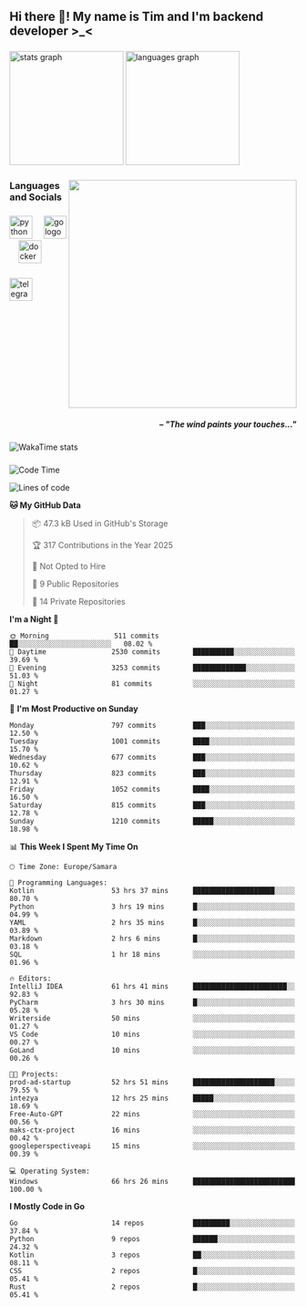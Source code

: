 <h2 align="left">Hi there 👋! My name is Tim and I'm backend developer >_<</h2>

###

<div align="left">
  <img src="https://github-readme-stats-qilm.vercel.app/api?username=intezya&hide_title=false&hide_rank=false&show_icons=true&include_all_commits=true&count_private=true&disable_animations=false&theme=tokyonight&locale=en&hide_border=true&order=1&show=prs_merged&hide=issues" height="200" alt="stats graph"  />
  <img src="https://github-readme-stats-qilm.vercel.app/api/top-langs?username=intezya&locale=en&hide_title=false&layout=donut&langs_count=5&theme=tokyonight&hide_border=true&order=2&exclude_repo=github-readme-stats&hide=mako" height="200" alt="languages graph"  />
</div>

###

<img align="right" height="400" src="https://i.pinimg.com/736x/99/d9/d9/99d9d9ecd844a351ae877f4df30d82ab.jpg"  />

###

<h3 align="left">Languages and Socials</h3>

###

<div align="left">
  <img src="https://cdn.jsdelivr.net/gh/devicons/devicon/icons/python/python-original.svg" height="40" alt="python logo"  />
  <img width="12" />
  <img src="https://cdn.simpleicons.org/go/00ADD8" height="40" alt="go logo"  />
  <img width="12" />
  <img src="https://cdn.jsdelivr.net/gh/devicons/devicon/icons/docker/docker-original.svg" height="40" alt="docker logo"  />
</div>

###

<div align="left">
  <a href="https://t.me/lezviesput">
    <img src="https://img.shields.io/static/v1?message=Telegram&logo=telegram&label=&color=2CA5E0&logoColor=white&labelColor=&style=for-the-badge" height="40" alt="telegram logo"  />
  </a>
</div>

###

<br clear="both">

<h5 align="right">– "The wind paints your touches..."</h5>

###

<picture>
	<source
		srcset="https://github-readme-stats-qilm.vercel.app/api/wakatime?username=intezya&theme=tokyonight&layout=compact&hide_border=true"
		media="(prefers-color-scheme: dark)%2C (prefers-color-scheme: no-preference)"
	/>
	<img alt="WakaTime stats" src="https://github-readme-stats-qilm.vercel.app/api/wakatime?username=intezya&theme=tokyonight&layout=compact&hide_border=true&"/>
</picture>

###

<!--START_SECTION:waka-->
![Code Time](http://img.shields.io/badge/Code%20Time-386%20hrs%2025%20mins-blue)

![Lines of code](https://img.shields.io/badge/From%20Hello%20World%20I%27ve%20Written-813.9%20thousand%20lines%20of%20code-blue)

**🐱 My GitHub Data** 

> 📦 47.3 kB Used in GitHub's Storage 
 > 
> 🏆 317 Contributions in the Year 2025
 > 
> 🚫 Not Opted to Hire
 > 
> 📜 9 Public Repositories 
 > 
> 🔑 14 Private Repositories 
 > 
**I'm a Night 🦉** 

```text
🌞 Morning                511 commits         ██░░░░░░░░░░░░░░░░░░░░░░░   08.02 % 
🌆 Daytime                2530 commits        ██████████░░░░░░░░░░░░░░░   39.69 % 
🌃 Evening                3253 commits        █████████████░░░░░░░░░░░░   51.03 % 
🌙 Night                  81 commits          ░░░░░░░░░░░░░░░░░░░░░░░░░   01.27 % 
```
📅 **I'm Most Productive on Sunday** 

```text
Monday                   797 commits         ███░░░░░░░░░░░░░░░░░░░░░░   12.50 % 
Tuesday                  1001 commits        ████░░░░░░░░░░░░░░░░░░░░░   15.70 % 
Wednesday                677 commits         ███░░░░░░░░░░░░░░░░░░░░░░   10.62 % 
Thursday                 823 commits         ███░░░░░░░░░░░░░░░░░░░░░░   12.91 % 
Friday                   1052 commits        ████░░░░░░░░░░░░░░░░░░░░░   16.50 % 
Saturday                 815 commits         ███░░░░░░░░░░░░░░░░░░░░░░   12.78 % 
Sunday                   1210 commits        █████░░░░░░░░░░░░░░░░░░░░   18.98 % 
```


📊 **This Week I Spent My Time On** 

```text
🕑︎ Time Zone: Europe/Samara

💬 Programming Languages: 
Kotlin                   53 hrs 37 mins      ████████████████████░░░░░   80.70 % 
Python                   3 hrs 19 mins       █░░░░░░░░░░░░░░░░░░░░░░░░   04.99 % 
YAML                     2 hrs 35 mins       █░░░░░░░░░░░░░░░░░░░░░░░░   03.89 % 
Markdown                 2 hrs 6 mins        █░░░░░░░░░░░░░░░░░░░░░░░░   03.18 % 
SQL                      1 hr 18 mins        ░░░░░░░░░░░░░░░░░░░░░░░░░   01.96 % 

🔥 Editors: 
IntelliJ IDEA            61 hrs 41 mins      ███████████████████████░░   92.83 % 
PyCharm                  3 hrs 30 mins       █░░░░░░░░░░░░░░░░░░░░░░░░   05.28 % 
Writerside               50 mins             ░░░░░░░░░░░░░░░░░░░░░░░░░   01.27 % 
VS Code                  10 mins             ░░░░░░░░░░░░░░░░░░░░░░░░░   00.27 % 
GoLand                   10 mins             ░░░░░░░░░░░░░░░░░░░░░░░░░   00.26 % 

🐱‍💻 Projects: 
prod-ad-startup          52 hrs 51 mins      ████████████████████░░░░░   79.55 % 
intezya                  12 hrs 25 mins      █████░░░░░░░░░░░░░░░░░░░░   18.69 % 
Free-Auto-GPT            22 mins             ░░░░░░░░░░░░░░░░░░░░░░░░░   00.56 % 
maks-ctx-project         16 mins             ░░░░░░░░░░░░░░░░░░░░░░░░░   00.42 % 
googleperspectiveapi     15 mins             ░░░░░░░░░░░░░░░░░░░░░░░░░   00.39 % 

💻 Operating System: 
Windows                  66 hrs 26 mins      █████████████████████████   100.00 % 
```

**I Mostly Code in Go** 

```text
Go                       14 repos            █████████░░░░░░░░░░░░░░░░   37.84 % 
Python                   9 repos             ██████░░░░░░░░░░░░░░░░░░░   24.32 % 
Kotlin                   3 repos             ██░░░░░░░░░░░░░░░░░░░░░░░   08.11 % 
CSS                      2 repos             █░░░░░░░░░░░░░░░░░░░░░░░░   05.41 % 
Rust                     2 repos             █░░░░░░░░░░░░░░░░░░░░░░░░   05.41 % 
```




<!--END_SECTION:waka-->
